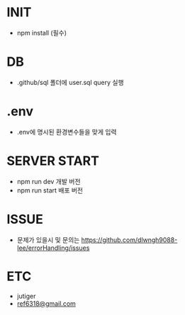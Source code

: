 # INIT

- npm install (필수)

# DB

- .github/sql 폴더에 user.sql query 실행

# .env

- .env에 명시된 환경변수들을 맞게 입력

# SERVER START

- npm run dev 개발 버전
- npm run start 배포 버전

# ISSUE

- 문제가 있을시 및 문의는 https://github.com/dlwngh9088-lee/errorHandling/issues

# ETC

- jutiger
- ref6318@gmail.com
